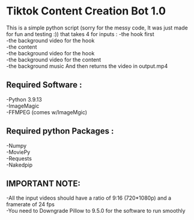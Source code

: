 # Tiktok Content Creation Bot 1.0 
This is a simple python script (sorry for the messy code, It was just made for fun and testing :)) that takes 4 for inputs :
-the hook first <br/>
-the background video for the hook <br/>
-the content <br/>
-the background video for the hook <br/>
-the background video for the content <br/>
-the background music
And then returns the video in output.mp4

## Required Software :
-Python 3.9.13 <br/>
-ImageMagic <br/>
-FFMPEG (comes w/ImageMgic)

## Required python Packages :
-Numpy <br/>
-MoviePy <br/>
-Requests <br/>
-Nakedpip

## IMPORTANT NOTE:
-All the input videos should have a ratio of 9:16 (720*1080p) and a framerate of 24 fps <br/>
-You need to Downgrade Pillow to 9.5.0 for the software to run smoothly

